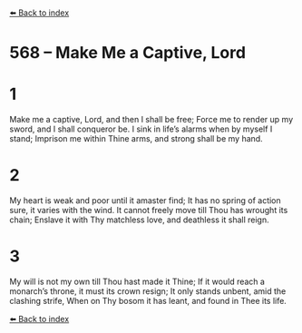 [⬅️ Back to index](../README.md)

# 568 – Make Me a Captive, Lord


# 1
Make me a captive, Lord, and then I shall be free;
Force me to render up my sword, and I shall conqueror be.
I sink in life’s alarms when by myself I stand;
Imprison me within Thine arms, and strong shall be my hand.

# 2
My heart is weak and poor until it amaster find;
It has no spring of action sure, it varies with the wind.
It cannot freely move till Thou has wrought its chain;
Enslave it with Thy matchless love, and deathless it shall reign.

# 3
My will is not my own till Thou hast made it Thine;
If it would reach a monarch’s throne, it must its crown resign;
It only stands unbent, amid the clashing strife,
When on Thy bosom it has leant, and found in Thee its life.

[⬅️ Back to index](../README.md)
